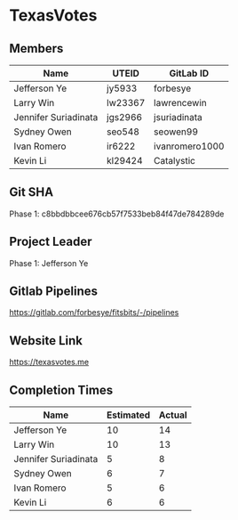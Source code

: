 # TexasVotes

## Members

|  Name | UTEID  | GitLab ID  |
|---|---|---|
|Jefferson Ye|jy5933|forbesye|
|Larry Win|lw23367|lawrencewin|
|Jennifer Suriadinata|jgs2966|jsuriadinata|
|Sydney Owen|seo548|seowen99|
|Ivan Romero|ir6222|ivanromero1000|
|Kevin Li|kl29424 |Catalystic|

## Git SHA
Phase 1: c8bbdbbcee676cb57f7533beb84f47de784289de

## Project Leader
Phase 1: Jefferson Ye

## Gitlab Pipelines
https://gitlab.com/forbesye/fitsbits/-/pipelines

## Website Link
https://texasvotes.me

## Completion Times
| Name | Estimated | Actual |
|------|-----------|--------|
|Jefferson Ye|10|14|
|Larry Win|10|13|
|Jennifer Suriadinata|5|8|
|Sydney Owen|6|7|
|Ivan Romero|5|6|
|Kevin Li|6|6|